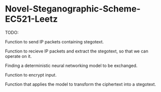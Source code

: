# Novel-Steganographic-Scheme-EC521-Leetz

TODO:

Function to send IP packets containing stegotext.

Function to recieve IP packets and extract the stegotext, so that we can operate on it.

Finding a deterministic neural networking model to be exchanged.

Function to encrypt input.

Function that applies the model to transform the ciphertext into a stegotext.
